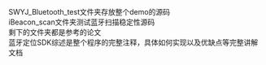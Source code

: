 SWYJ_Bluetooth_test文件夹存放整个demo的源码  
iBeacon_scan文件夹测试蓝牙扫描稳定性源码  
剩下的文件夹都是参考的论文  
蓝牙定位SDK综述是整个程序的完整注释，具体如何实现以及优缺点等完整讲解文档
